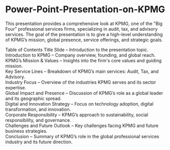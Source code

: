 # Power-Point-Presentation-on-KPMG

This presentation provides a comprehensive look at KPMG, one of the "Big Four" professional services firms, specializing in audit, tax, and advisory services. The goal of the presentation is to give a high-level understanding of KPMG’s mission, global presence, service offerings, and strategic goals.

Table of Contents
Title Slide – Introduction to the presentation topic.<br>
Introduction to KPMG – Company overview, founding, and global reach.<br>
KPMG’s Mission & Values – Insights into the firm's core values and guiding mission.<br>
Key Service Lines – Breakdown of KPMG’s main services: Audit, Tax, and Advisory.<br>
Industry Focus – Overview of the industries KPMG serves and its sector expertise.<br>
Global Impact and Presence – Discussion of KPMG’s role as a global leader and its geographic spread.<br>
Digital and Innovation Strategy – Focus on technology adoption, digital transformation, and innovation.<br>
Corporate Responsibility – KPMG’s approach to sustainability, social responsibility, and governance.<br>
Challenges and Future Outlook – Key challenges facing KPMG and future business strategies.<br>
Conclusion – Summary of KPMG’s role in the global professional services industry and its future direction.
